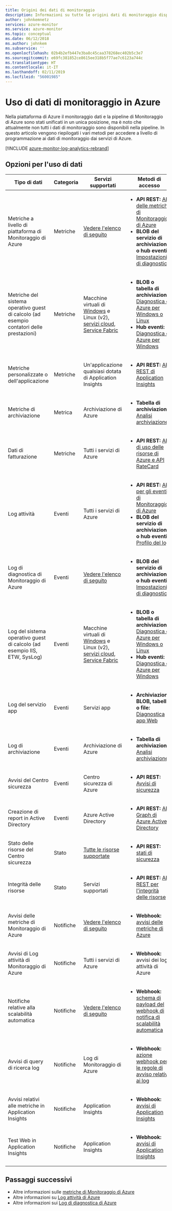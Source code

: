 ```yaml
---
title: Origini dei dati di monitoraggio
description: Informazioni su tutte le origini dati di monitoraggio disponibili in Azure al momento.
author: johnkemnetz
services: azure-monitor
ms.service: azure-monitor
ms.topic: conceptual
ms.date: 06/12/2018
ms.author: johnkem
ms.subservice: ''
ms.openlocfilehash: 02b4b2efb447e3ba8c45caa378268ec402b5c3e7
ms.sourcegitcommit: e69fc381852ce8615ee318b5f77ae7c6123a744c
ms.translationtype: HT
ms.contentlocale: it-IT
ms.lasthandoff: 02/11/2019
ms.locfileid: "56001985"
---
```

# <a name="consume-monitoring-data-from-azure"></a>Uso di dati di monitoraggio in Azure

Nella piattaforma di Azure il monitoraggio dati e la pipeline di Monitoraggio di Azure sono stati unificati in un unica posizione, ma è noto che attualmente non tutti i dati di monitoraggio sono disponibili nella pipeline. In questo articolo vengono riepilogati i vari metodi per accedere a livello di programmazione ai dati di monitoraggio dai servizi di Azure.

[!INCLUDE [azure-monitor-log-analytics-rebrand](../../../includes/azure-monitor-log-analytics-rebrand.md)]

## <a name="options-for-data-consumption"></a>Opzioni per l'uso di dati

| Tipo di dati | Categoria | Servizi supportati | Metodi di accesso |
| --- | --- | --- | --- |
| Metriche a livello di piattaforma di Monitoraggio di Azure | Metriche | [Vedere l'elenco di seguito](metrics-supported.md) | <ul><li>**API REST:** [API delle metriche di Monitoraggio di Azure](https://docs.microsoft.com/rest/api/monitor/metrics)</li><li>**BLOB del servizio di archiviazione o hub eventi:** [Impostazioni di diagnostica](diagnostic-logs-overview.md#diagnostic-settings)</li></ul> |
| Metriche del sistema operativo guest di calcolo (ad esempio contatori delle prestazioni) | Metriche | Macchine virtuali di [Windows](/azure/vs-azure-tools-diagnostics-for-cloud-services-and-virtual-machines) e Linux (v2), [servizi cloud](../../cloud-services/cloud-services-dotnet-diagnostics-trace-flow.md), [Service Fabric](../../service-fabric/service-fabric-diagnostics-how-to-monitor-and-diagnose-services-locally.md) | <ul><li>**BLOB o tabella di archiviazione:** [Diagnostica di Azure per Windows o Linux](diagnostics-extension-to-storage.md)</li><li>**Hub eventi:** [Diagnostica di Azure per Windows](diagnostics-extension-stream-event-hubs.md)</li></ul> |
| Metriche personalizzate o dell'applicazione | Metriche | Un'applicazione qualsiasi dotata di Application Insights | <ul><li>**API REST:** [API REST di Application Insights](https://dev.applicationinsights.io/reference)</li></ul> |
| Metriche di archiviazione | Metrica | Archiviazione di Azure | <ul><li>**Tabella di archiviazione:** [Analisi archiviazione](https://docs.microsoft.com/rest/api/storageservices/storage-analytics)</li></ul> |
| Dati di fatturazione | Metriche | Tutti i servizi di Azure | <ul><li>**API REST:** [API di uso delle risorse di Azure e API RateCard](../../billing/billing-usage-rate-card-overview.md)</li></ul> |
| Log attività | Eventi | Tutti i servizi di Azure | <ul><li>**API REST:** [API per gli eventi di Monitoraggio di Azure](https://docs.microsoft.com/rest/api/monitor/eventcategories)</li><li>**BLOB del servizio di archiviazione o hub eventi:** [Profilo del log](activity-logs-overview.md#export-the-activity-log-with-a-log-profile)</li></ul> |
| Log di diagnostica di Monitoraggio di Azure | Eventi | [Vedere l'elenco di seguito](diagnostic-logs-schema.md) | <ul><li>**BLOB del servizio di archiviazione o hub eventi:** [Impostazioni di diagnostica](diagnostic-logs-overview.md#diagnostic-settings)</li></ul> |
| Log del sistema operativo guest di calcolo (ad esempio IIS, ETW, SysLog) | Eventi | Macchine virtuali di [Windows](/azure/vs-azure-tools-diagnostics-for-cloud-services-and-virtual-machines) e Linux (v2), [servizi cloud](../../cloud-services/cloud-services-dotnet-diagnostics-trace-flow.md), [Service Fabric](../../service-fabric/service-fabric-diagnostics-how-to-monitor-and-diagnose-services-locally.md) | <ul><li>**BLOB o tabella di archiviazione:** [Diagnostica di Azure per Windows o Linux](diagnostics-extension-to-storage.md)</li><li>**Hub eventi:** [Diagnostica di Azure per Windows](diagnostics-extension-stream-event-hubs.md)</li></ul> |
| Log del servizio app | Eventi | Servizi app | <ul><li>**Archiviazione BLOB, tabella o file:** [Diagnostica app Web](../../app-service/troubleshoot-diagnostic-logs.md)</li></ul> |
| Log di archiviazione | Eventi | Archiviazione di Azure | <ul><li>**Tabella di archiviazione:** [Analisi archiviazione](https://docs.microsoft.com/rest/api/storageservices/storage-analytics)</li></ul> |
| Avvisi del Centro sicurezza | Eventi | Centro sicurezza di Azure | <ul><li>**API REST:** [Avvisi di sicurezza](https://msdn.microsoft.com/library/mt704050.aspx)</li></ul> |
| Creazione di report in Active Directory | Eventi | Azure Active Directory | <ul><li>**API REST:** [API Graph di Azure Active Directory](../../active-directory/reports-monitoring/concept-reporting-api.md)</li></ul> |
| Stato delle risorse del Centro sicurezza | Stato | [Tutte le risorse supportate](https://msdn.microsoft.com/library/mt704041.aspx#Anchor_1) | <ul><li>**API REST:** [stati di sicurezza](https://msdn.microsoft.com/library/mt704041.aspx)</li></ul> |
| Integrità delle risorse | Stato | Servizi supportati | <ul><li>**API REST:** [API REST per l'integrità delle risorse](https://azure.microsoft.com/blog/reduce-troubleshooting-time-with-azure-resource-health/)</li></ul> |
| Avvisi delle metriche di Monitoraggio di Azure | Notifiche | [Vedere l'elenco di seguito](metrics-supported.md) | <ul><li>**Webhook:** [avvisi delle metriche di Azure](alerts-webhooks.md)</li></ul> |
| Avvisi di Log attività di Monitoraggio di Azure | Notifiche | Tutti i servizi di Azure | <ul><li>**Webhook:** avvisi dei log attività di Azure</li></ul> |
| Notifiche relative alla scalabilità automatica | Notifiche | [Vedere l'elenco di seguito](autoscale-overview.md#supported-services-for-autoscale) | <ul><li>**Webhook:** [schema di payload del webhook di notifica di scalabilità automatica](autoscale-webhook-email.md#autoscale-notification-webhook-payload-schema)</li></ul> |
| Avvisi di query di ricerca log | Notifiche | Log di Monitoraggio di Azure | <ul><li>**Webhook:** [azione webhook per le regole di avviso relative ai log](alerts-log-webhook.md)</li></ul> |
| Avvisi relativi alle metriche in Application Insights | Notifiche | Application Insights | <ul><li>**Webhook:** [avvisi di Application Insights](../../azure-monitor/app/alerts.md)</li></ul> |
| Test Web in Application Insights | Notifiche | Application Insights | <ul><li>**Webhook:** [avvisi di Application Insights](../../azure-monitor/app/alerts.md)</li></ul> |

## <a name="next-steps"></a>Passaggi successivi

- Altre informazioni sulle [metriche di Monitoraggio di Azure](data-collection.md)
- Altre informazioni su [Log attività di Azure](activity-logs-overview.md)
- Altre informazioni sui [Log di diagnostica di Azure](diagnostic-logs-overview.md)

